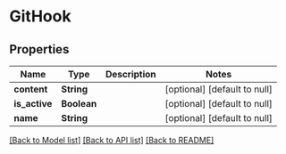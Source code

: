 # GitHook
## Properties

| Name | Type | Description | Notes |
|------------ | ------------- | ------------- | -------------|
| **content** | **String** |  | [optional] [default to null] |
| **is\_active** | **Boolean** |  | [optional] [default to null] |
| **name** | **String** |  | [optional] [default to null] |

[[Back to Model list]](../README.md#documentation-for-models) [[Back to API list]](../README.md#documentation-for-api-endpoints) [[Back to README]](../README.md)

